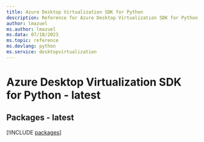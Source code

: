 ```yaml
---
title: Azure Desktop Virtualization SDK for Python
description: Reference for Azure Desktop Virtualization SDK for Python
author: lmazuel
ms.author: lmazuel
ms.data: 07/18/2023
ms.topic: reference
ms.devlang: python
ms.service: desktopvirtualization
---
```

# Azure Desktop Virtualization SDK for Python - latest
## Packages - latest
[!INCLUDE [packages](desktop-virtualization-index.md)]